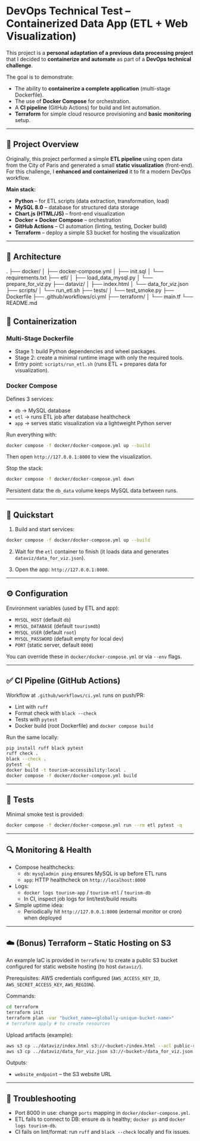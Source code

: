 # DevOps Technical Test – Containerized Data App (ETL + Web Visualization)

This project is a **personal adaptation of a previous data processing project** that I decided to **containerize and automate** as part of a **DevOps technical challenge**.

The goal is to demonstrate:
- The ability to **containerize a complete application** (multi-stage Dockerfile).
- The use of **Docker Compose** for orchestration.
- A **CI pipeline** (GitHub Actions) for build and lint automation.
- **Terraform** for simple cloud resource provisioning and **basic monitoring** setup.

---

## 📘 Project Overview

Originally, this project performed a simple **ETL pipeline** using open data from the City of Paris and generated a small **static visualization** (front-end).  
For this challenge, I **enhanced and containerized** it to fit a modern DevOps workflow.

**Main stack:**
- **Python** – for ETL scripts (data extraction, transformation, load)
- **MySQL 8.0** – database for structured data storage
- **Chart.js (HTML/JS)** – front-end visualization
- **Docker + Docker Compose** – orchestration
- **GitHub Actions** – CI automation (linting, testing, Docker build)
- **Terraform** – deploy a simple S3 bucket for hosting the visualization

---

## 🧱 Architecture

.
├── docker/
│ ├── docker-compose.yml
│ ├── init.sql
│ └── requirements.txt
├── etl/
│ ├── load_data_mysql.py
│ └── prepare_for_viz.py
├── dataviz/
│ ├── index.html
│ └── data_for_viz.json
├── scripts/
│ └── run_etl.sh
├── tests/
│ └── test_smoke.py
├── Dockerfile
├── .github/workflows/ci.yml
├── terraform/
│ └── main.tf
└── README.md


## 🐳 Containerization

### Multi-Stage Dockerfile
- Stage 1: build Python dependencies and wheel packages.
- Stage 2: create a minimal runtime image with only the required tools.
- Entry point: `scripts/run_etl.sh` (runs ETL + prepares data for visualization).

### Docker Compose
Defines 3 services:
- `db` → MySQL database
- `etl` → runs ETL job after database healthcheck
- `app` → serves static visualization via a lightweight Python server

Run everything with:
```bash
docker compose -f docker/docker-compose.yml up --build
```

Then open `http://127.0.0.1:8000` to view the visualization.

Stop the stack:
```bash
docker compose -f docker/docker-compose.yml down
```

Persistent data: the `db_data` volume keeps MySQL data between runs.

---

## 🚀 Quickstart

1) Build and start services:
```bash
docker compose -f docker/docker-compose.yml up --build
```

2) Wait for the `etl` container to finish (it loads data and generates `dataviz/data_for_viz.json`).

3) Open the app: `http://127.0.0.1:8000`.

---

## ⚙️ Configuration

Environment variables (used by ETL and app):
- `MYSQL_HOST` (default `db`)
- `MYSQL_DATABASE` (default `tourismdb`)
- `MYSQL_USER` (default `root`)
- `MYSQL_PASSWORD` (default empty for local dev)
- `PORT` (static server, default `8000`)

You can override these in `docker/docker-compose.yml` or via `--env` flags.

---

## ✅ CI Pipeline (GitHub Actions)

Workflow at `.github/workflows/ci.yml` runs on push/PR:
- Lint with `ruff`
- Format check with `black --check`
- Tests with `pytest`
- Docker build (root Dockerfile) and `docker compose build`

Run the same locally:
```bash
pip install ruff black pytest
ruff check .
black --check .
pytest -q
docker build -t tourism-accessibility:local .
docker compose -f docker/docker-compose.yml build
```

---

## 🧪 Tests

Minimal smoke test is provided:
```bash
docker compose -f docker/docker-compose.yml run --rm etl pytest -q
```

---

## 🔍 Monitoring & Health

- Compose healthchecks:
  - `db`: `mysqladmin ping` ensures MySQL is up before ETL runs
  - `app`: HTTP healthcheck on `http://localhost:8000`
- Logs:
  - `docker logs tourism-app` / `tourism-etl` / `tourism-db`
  - In CI, inspect job logs for lint/test/build results
- Simple uptime idea:
  - Periodically hit `http://127.0.0.1:8000` (external monitor or cron) when deployed

---

## ☁️ (Bonus) Terraform – Static Hosting on S3

An example IaC is provided in `terraform/` to create a public S3 bucket configured for static website hosting (to host `dataviz/`).

Prerequisites: AWS credentials configured (`AWS_ACCESS_KEY_ID`, `AWS_SECRET_ACCESS_KEY`, `AWS_REGION`).

Commands:
```bash
cd terraform
terraform init
terraform plan -var "bucket_name=<globally-unique-bucket-name>"
# terraform apply # to create resources
```

Upload artifacts (example):
```bash
aws s3 cp ../dataviz/index.html s3://<bucket>/index.html --acl public-read
aws s3 cp ../dataviz/data_for_viz.json s3://<bucket>/data_for_viz.json --acl public-read
```

Outputs:
- `website_endpoint` – the S3 website URL

---

## 🧰 Troubleshooting

- Port 8000 in use: change `ports` mapping in `docker/docker-compose.yml`.
- ETL fails to connect to DB: ensure `db` is healthy; `docker ps` and `docker logs tourism-db`.
- CI fails on lint/format: run `ruff` and `black --check` locally and fix issues.

